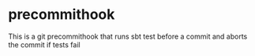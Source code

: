 precommithook
=============

This is a git precommithook that runs sbt test before a commit and aborts the commit if tests fail
